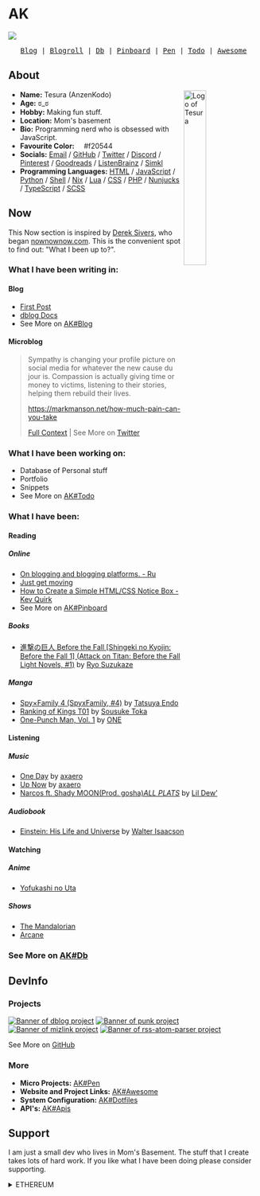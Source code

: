# AK
<!-- banner:start --><a href="https://AnzenKodo.github.io/AnzenKodo/"><img src="https://i.pinimg.com/originals/50/bf/91/50bf9179a68d1df68a1609249e5c4cf4.jpg" loading="lazy"></a><!-- banner:end -->

<pre align="center"><!-- nav:start --><a href="https://AnzenKodo.github.io/AnzenKodo/blog">Blog</a> | <a href="https://AnzenKodo.github.io/AnzenKodo/blogroll">Blogroll</a> | <a href="https://AnzenKodo.github.io/AnzenKodo/db">Db</a> | <a href="https://AnzenKodo.github.io/AnzenKodo/pinboard">Pinboard</a> | <a href="https://AnzenKodo.github.io/AnzenKodo/pen">Pen</a> | <a href="https://AnzenKodo.github.io/AnzenKodo/todo">Todo</a> | <a href="https://AnzenKodo.github.io/AnzenKodo/awesome">Awesome</a><!-- nav:end --></pre>

## About

<!-- logo:start --><img alt="Logo of Tesura" src="https://raw.githubusercontent.com/AnzenKodo/assests/main/my/mascot/mascot.svg" align="right" width="30%" loading="lazy"><!-- logo:end -->

- **Name:** <!-- name:start -->Tesura<!-- name:end -->
  (<!-- username:start -->AnzenKodo<!-- username:end -->)
- **Age:** <!-- age:start -->ಠ_ಠ<!-- age:end -->
- **Hobby:** <!-- hobby:start -->Making fun stuff.<!-- hobby:end -->
- **Location:** <!-- location:start -->Mom's basement<!-- location:end -->
- **Bio:**
  <!-- description:start -->Programming nerd who is obsessed with JavaScript.<!-- description:end -->
- **Favourite Color:** <!-- favcolor:start --><img src="https://img.shields.io/badge/%20-0?style=for-the-badge&color=f20544" width="11em" loading="lazy"> #f20544<!-- favcolor:end -->
- **Socials:**
  <!-- email:start --><a href="mailto:AnzenKodo@altmails.com">Email</a><!-- email:end --> /
  <!-- social:start --><a href="https://github.com/AnzenKodo">GitHub</a> / <a href="https://twitter.com/AnzenKodo">Twitter</a> / <a href="https://discord.com/users/910257548593086474">Discord</a> / <a href="https://www.pinterest.com/AnzenKodo">Pinterest</a> / <a href="https://www.goodreads.com/AnzenKodo">Goodreads</a> / <a href="https://listenbrainz.org/user/AnzenKodo/">ListenBrainz</a> / <a href="https://simkl.com/5607531">Simkl</a><!-- social:end -->
- **Programming Languages:** <!-- languages:start -->[HTML](https://github.com/topics/HTML) / [JavaScript](https://github.com/topics/JavaScript) / [Python](https://github.com/topics/Python) / [Shell](https://github.com/topics/Shell) / [Nix](https://github.com/topics/Nix) / [Lua](https://github.com/topics/Lua) / [CSS](https://github.com/topics/CSS) / [PHP](https://github.com/topics/PHP) / [Nunjucks](https://github.com/topics/Nunjucks) / [TypeScript](https://github.com/topics/TypeScript) / [SCSS](https://github.com/topics/SCSS)<!-- languages:end -->

## Now
This Now section is inspired by [Derek Sivers](https://sive.rs/), who began
[nownownow.com](https://nownownow.com/). This is the convenient spot to find
out: "What I been up to?".

### What I have been writing in:

#### Blog
<!-- blog:start -->
- [First Post](https://AnzenKodo.github.io/dblog/posts/First-Post.html)
- [dblog Docs](https://AnzenKodo.github.io/dblog/posts/dblog-Docs.html)
- See More on [AK#Blog](https://AnzenKodo.github.io/AnzenKodo/blog)
<!-- blog:end -->

#### Microblog
<!-- microblog:start -->
> Sympathy is changing your profile picture on social media for whatever the new cause du jour is. Compassion is actually giving time or money to victims, listening to their stories, helping them rebuild their lives.
> 
> https://markmanson.net/how-much-pain-can-you-take
> 
> <a href="https://twitter.com/AnzenKodo/status/1579753753326256129#m">Full Context</a> | See More on <a href="https://twitter.com/AnzenKodo">Twitter</a>
<!-- microblog:end -->

### What I have been working on:
<!-- working:start -->
- Database of Personal stuff
- Portfolio
- Snippets
- See More on [AK#Todo](https://AnzenKodo.github.io/AnzenKodo/todo)
<!-- working:end -->

### What I have been:

#### Reading

##### Online
<!-- pinboard:start -->
- [On blogging and blogging platforms. - Ru](https://rusingh.com/on-blogging-and-platforms/)
- [Just get moving](https://world.hey.com/jason/just-get-moving-37503f0e)
- [How to Create a Simple HTML/CSS Notice Box - Kev Quirk](https://kevquirk.com/how-to-create-a-simple-html-css-notice-box/)
- See More on [AK#Pinboard](https://AnzenKodo.github.io/AnzenKodo/pinboard)
<!-- pinboard:end -->

##### Books
<!-- reading:start -->

- [進撃の巨人 Before the Fall [Shingeki no Kyojin: Before the Fall 1] (Attack on Titan: Before the Fall Light Novels, #1)](https://www.goodreads.com/book/show/18324047) by [Ryo Suzukaze](#)
<!-- reading:end -->

##### Manga
<!-- manga:start -->

- [Spy×Family 4 (SpyxFamily, #4)](https://www.goodreads.com/book/show/49252613) by [Tatsuya Endo](#)
- [Ranking of Kings T01](https://www.goodreads.com/book/show/60071774) by [Sousuke Toka](#)
- [One-Punch Man, Vol. 1](https://www.goodreads.com/book/show/25783832) by [ONE](#)
<!-- manga:end -->

#### Listening

##### Music
<!-- music:start -->

- [One Day](#) by [axaero](#)
- [Up Now](#) by [axaero](#)
- [Narcos ft. Shady MOON(Prod. gosha)*ALL PLATS*](#) by [Lil Dew’](#)
<!-- music:end -->
##### Audiobook
<!-- audiobook:start -->

- [Einstein: His Life and Universe](https://www.goodreads.com/book/show/10884) by [Walter Isaacson](#)
<!-- audiobook:end -->

#### Watching

##### Anime
<!-- anime:start -->

- [Yofukashi no Uta](https://simkl.com/anime/1880420)
<!-- anime:end -->
<!-- ona:start -->


<!-- ona:end -->

##### Shows
<!-- watching:start -->

- [The Mandalorian](https://simkl.com/anime/1067626)
- [Arcane](https://simkl.com/anime/1188702)
<!-- watching:end -->

<!-- db:start -->

### See More on [AK#Db](https://AnzenKodo.github.io/AnzenKodo/db)
<!-- db:end -->

## DevInfo

### Projects
<!-- projects:start -->
[![Banner of dblog project](https://github-readme-stats.vercel.app/api/pin/?border_radius=0&bg_color=000&text_color=fff&icon_color=fff&border_color=fff&repo=dblog&username=AnzenKodo&title_color=#f20544)](https://github.com/AnzenKodo/dblog)
[![Banner of punk project](https://github-readme-stats.vercel.app/api/pin/?border_radius=0&bg_color=000&text_color=fff&icon_color=fff&border_color=fff&repo=punk&username=AnzenKodo&title_color=#f20544)](https://github.com/AnzenKodo/punk)
[![Banner of mizlink project](https://github-readme-stats.vercel.app/api/pin/?border_radius=0&bg_color=000&text_color=fff&icon_color=fff&border_color=fff&repo=mizlink&username=AnzenKodo&title_color=#f20544)](https://github.com/AnzenKodo/mizlink)
[![Banner of rss-atom-parser project](https://github-readme-stats.vercel.app/api/pin/?border_radius=0&bg_color=000&text_color=fff&icon_color=fff&border_color=fff&repo=rss-atom-parser&username=AnzenKodo&title_color=#f20544)](https://github.com/AnzenKodo/rss-atom-parser)

 See More on [GitHub](https://github.com/AnzenKodo?tab=repositories)
<!-- projects:end -->

### More
<!-- devmore:start -->
- **Micro Projects:** [AK#Pen](https://AnzenKodo.github.io/AnzenKodo/pen)
- **Website and Project Links:** [AK#Awesome](https://AnzenKodo.github.io/AnzenKodo/awesome)
- **System Configuration:** [AK#Dotfiles](https://AnzenKodo.github.io/AnzenKodo/dotfiles)
- **API's:** [AK#Apis](https://AnzenKodo.github.io/AnzenKodo/api/ak.json)
<!-- devmore:end -->

## Support
I am just a small dev who lives in Mom's Basement. The stuff that I create takes lots of hard work. If you like what I have been doing please consider supporting.
<!-- support:start -->
<details><summary>ETHEREUM</summary><pre>0xE9421ad603651a6ecD56d3C78472E64EDE7Cf43A</pre><pre align="center">
▄▄▄▄▄▄▄▄▄▄▄▄▄▄▄▄▄▄▄▄▄▄▄▄▄▄▄▄▄▄▄
█ ▄▄▄▄▄ █▀█ █▄▀ ▀▀█▄▄▄█ ▄▄▄▄▄ █
█ █   █ █▀▀▀█ █  ▄▀ ▄ █ █   █ █
█ █▄▄▄█ █▀ █▀▀▀█ ▄▀▀▄▀█ █▄▄▄█ █
█▄▄▄▄▄▄▄█▄▀ ▀▄█ ▀ █▄█ █▄▄▄▄▄▄▄█
█   ▄ ▀▄▄ ▄▀▄▀▄▄ ▀█▀▀▄▄▀▄▀▄▀▄▀█
█ █ ▀██▄▄▀█▄█▀▄▄  ▄▄█▀▀▀▄▀▄█▄██
█▀█▄▀ █▄▀▀ ▄█▄▄▀ ▀▄▄█▀▄▀▄▀ ▄▀██
██ ▀██▀▄  ▀▀ ▄█▄ ▀▄█▀▄███ ██▀██
█▀█ ▄▄▄▄ ▀▀▄▄▀▄▀▄▄ ▄▀▀▄▀▄▀▄▄▄ █
█ █▀▄ ▄▄ █▄██▀▄▀▄▀█ █ ▄█▀▀█▄▀██
█▄█▄███▄█ ▄██▄█▄▄▄▄▄█ ▄▄▄ ▄▄▄▀█
█ ▄▄▄▄▄ █▄█▄ ▄█▀  █▀  █▄█  █ ▀█
█ █   █ █ █▄▄▀▀█ ▀▄▄█ ▄▄ ▄█▄  █
█ █▄▄▄█ █ ▀▀█▀ ▄▄█▄█ ▀ ▄█  █ ██
█▄▄▄▄▄▄▄█▄▄▄█▄█▄▄▄▄▄████▄▄█▄███
</pr></details>
<!-- support:end -->
